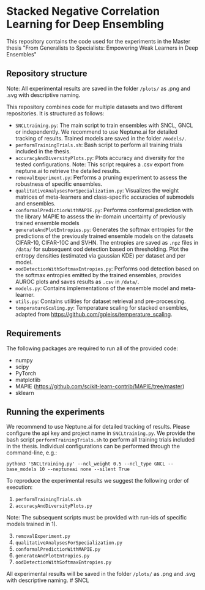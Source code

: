 # Stacked Negative Correlation Learning for Deep Ensembling

This repository contains the code used for the experiments in the Master thesis "From Generalists to Specialists: Empowering Weak Learners in Deep Ensembles"

## Repository structure
Note: All experimental results are saved in the folder `/plots/` as .png and .svg with descriptive naming.

This repository combines code for multiple datasets and two different repositories. It is structured as follows:

- `SNCLtraining.py`: The main script to train ensembles with SNCL, GNCL or independently. We recommend to use Neptune.ai for detailed tracking of results. Trained models are saved in the folder `/models/`.
- `performTrainingTrials.sh`: Bash script to perform all training trials included in the thesis.
- `accuracyAndDiversityPlots.py`: Plots accuracy and diversity for the tested configurations. Note: This script requires a .csv export from neptune.ai to retrieve the detailed results.
- `removalExperiment.py`: Performs a pruning experiment to assess the robustness of specific ensembles.
- `qualitativeAnalysesForSpecialization.py`: Visualizes the weight matrices of meta-learners and class-specific accuracies of submodels and ensembles.
- `conformalPredictionWithMAPIE.py`: Performs conformal prediction with the library MAPIE to assess the in-domain uncertainty of previously trained ensemble models
- `generateAndPlotEntropies.py`: Generates the softmax entropies for the predictions of the previously trained ensemble models on the datasets CIFAR-10, CIFAR-10C and SVHN. The entropies are saved as `.npz` files in `/data/` for subsequent ood detection based on thresholding. Plot the entropy densities (estimated via gaussian KDE) per dataset and per model.
- `oodDetectionWithSoftmaxEntropies.py`: Performs ood detection based on the softmax entropies emitted by the trained ensembles, provides AUROC plots and saves results as `.csv` in `/data/`.
- `models.py`: Contains implementations of the ensemble model and meta-learner.
- `utils.py`: Contains utilities for dataset retrieval and pre-processing.
- `temperatureScaling.py`: Temperature scaling for stacked ensembles, adapted from https://github.com/gpleiss/temperature_scaling.

  

## Requirements

The following packages are required to run all of the provided code:
- numpy
- scipy
- PyTorch
- matplotlib
- MAPIE (https://github.com/scikit-learn-contrib/MAPIE/tree/master)
- sklearn

## Running the experiments

We recommend to use Neptune.ai for detailed tracking of results. Please configure the api key and project name in `SNCLtraining.py`. We provide the bash script `performTrainingTrials.sh` to perform all training trials included in the thesis. Individual configurations can be performed through the command-line, e.g.: 

    python3 'SNCLtraining.py' --ncl_weight 0.5 --ncl_type GNCL --base_models 10 --neptuneai none --silent True

To reproduce the experimental results we suggest the following order of execution:

  1) `performTrainingTrials.sh`
  2) `accuracyAndDiversityPlots.py`
   
  Note: The subsequent scripts must be provided with run-ids of specific models trained in 1).

  3) `removalExperiment.py`
  4) `qualitativeAnalysesForSpecialization.py`
  5) `conformalPredictionWithMAPIE.py`
  6) `generateAndPlotEntropies.py`
  7) `oodDetectionWithSoftmaxEntropies.py`
        

All experimental results will be saved in the folder `/plots/` as .png and .svg with descriptive naming.
#   S N C L  
 
